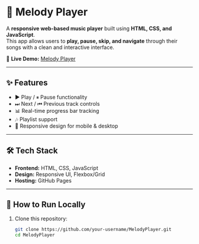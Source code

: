 # 🎵 Melody Player

A **responsive web-based music player** built using **HTML, CSS, and JavaScript**.  
This app allows users to **play, pause, skip, and navigate** through their songs with a clean and interactive interface.  

🔗 **Live Demo:** [Melody Player](https://your-username.github.io/MelodyPlayer/)

---

## ✨ Features
- ▶️ Play / ⏸ Pause functionality  
- ⏭ Next / ⏮ Previous track controls  
- 📊 Real-time progress bar tracking  
- 🎶 Playlist support  
- 📱 Responsive design for mobile & desktop  

---

## 🛠️ Tech Stack
- **Frontend:** HTML, CSS, JavaScript  
- **Design:** Responsive UI, Flexbox/Grid  
- **Hosting:** GitHub Pages  

---

## 🚀 How to Run Locally
1. Clone this repository:
   ```bash
   git clone https://github.com/your-username/MelodyPlayer.git
   cd MelodyPlayer

